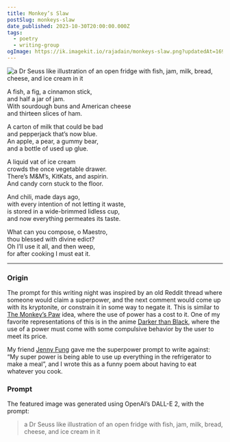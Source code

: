 ```yaml
---
title: Monkey’s Slaw
postSlug: monkeys-slaw
date_published: 2023-10-30T20:00:00.000Z
tags:
  - poetry
  - writing-group
ogImage: https://ik.imagekit.io/rajadain/monkeys-slaw.png?updatedAt=1698716870721
---
```


![a Dr Seuss like illustration of an open fridge with fish, jam, milk, bread, cheese, and ice cream in it](https://ik.imagekit.io/rajadain/monkeys-slaw.png?updatedAt=1698716870721)

A fish, a fig, a cinnamon stick,  
and half a jar of jam.  
With sourdough buns and American cheese  
and thirteen slices of ham.

A carton of milk that could be bad  
and pepperjack that’s now blue.  
An apple, a pear, a gummy bear,  
and a bottle of used up glue.

A liquid vat of ice cream  
crowds the once vegetable drawer.  
There’s M&M’s, KitKats, and aspirin.  
And candy corn stuck to the floor.

And chili, made days ago,  
with every intention of not letting it waste,  
is stored in a wide-brimmed lidless cup,  
and now everything permeates its taste.

What can you compose, o Maestro,  
thou blessed with divine edict?  
Oh I’ll use it all, and then weep,  
for after cooking I must eat it.

---

### Origin

The prompt for this writing night was inspired by an old Reddit thread where someone would claim a superpower, and the next comment would come up with its kryptonite, or constrain it in some way to negate it. This is similar to [The Monkey’s Paw](https://en.wikipedia.org/wiki/The_Monkey%27s_Paw) idea, where the use of power has a cost to it. One of my favorite representations of this is in the anime [Darker than Black](https://en.wikipedia.org/wiki/Darker_than_Black), where the use of a power must come with some compulsive behavior by the user to meet its price.

My friend [Jenny Fung](https://hellojfung.com) gave me the superpower prompt to write against: “My super power is being able to use up everything in the refrigerator to make a meal”, and I wrote this as a funny poem about having to eat whatever you cook.

### Prompt

The featured image was generated using OpenAI’s DALL-E 2, with the prompt:

> a Dr Seuss like illustration of an open fridge with fish, jam, milk, bread, cheese, and ice cream in it
